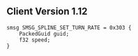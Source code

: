 ## Client Version 1.12

```rust,ignore
smsg SMSG_SPLINE_SET_TURN_RATE = 0x303 {
    PackedGuid guid;    
    f32 speed;    
}

```

